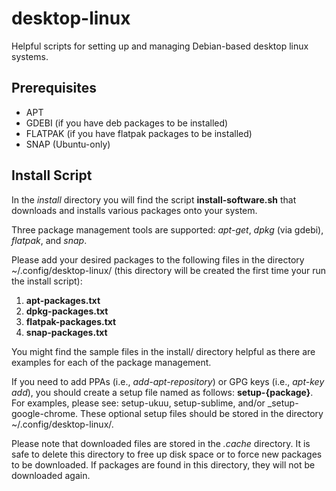 # desktop-linux
Helpful scripts for setting up and managing Debian-based desktop linux systems.

## Prerequisites
- APT
- GDEBI (if you have deb packages to be installed)
- FLATPAK (if you have flatpak packages to be installed)
- SNAP (Ubuntu-only)

## Install Script

In the *install* directory you will find the script **install-software.sh** that downloads and installs various packages onto your system.

Three package management tools are supported: *apt-get*, *dpkg* (via gdebi), *flatpak*, and *snap*.

Please add your desired packages to the following files in the directory ~/.config/desktop-linux/ (this directory will be created the first time your run the install script):
1. **apt-packages.txt**
2. **dpkg-packages.txt**
3. **flatpak-packages.txt**
3. **snap-packages.txt**

You might find the sample files in the install/ directory helpful as there are examples for each of the package management.

If you need to add PPAs (i.e., *add-apt-repository*) or GPG keys  (i.e., *apt-key add*), you should create a setup file named as follows: **setup-{package}**. For examples, please see: setup-ukuu, setup-sublime, and/or _setup-google-chrome. These optional setup files should be stored in the directory ~/.config/desktop-linux/.

Please note that downloaded files are stored in the *.cache* directory. It is safe to delete this directory to free up disk space or to force new packages to be downloaded. If packages are found in this directory, they will not be downloaded again.
